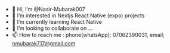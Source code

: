 - 👋 Hi, I’m @Nasir-Mubarak007
- 👀 I’m interested in Nextjs React Native (expo) projects
- 🌱 I’m currently learning React Native
- 💞️ I’m looking to collaborate on ...
- 📫 How to reach me : phone(whatsApp); 07062390031, email; nmubarak717@gmail.com

<!---
Nasir-Mubarak007/Nasir-Mubarak007 is a ✨ special ✨ repository because its `README.md` (this file) appears on your GitHub profile.
You can click the Preview link to take a look at your changes.
--->
